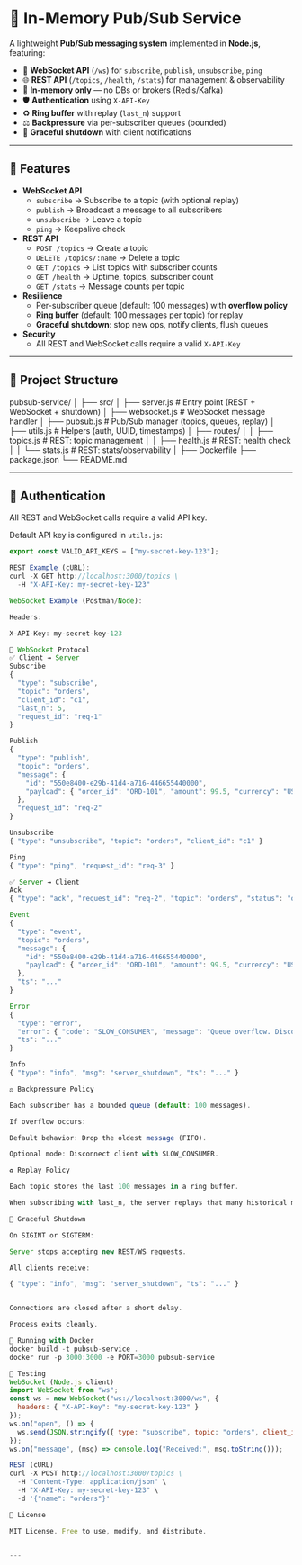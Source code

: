 # 📡 In-Memory Pub/Sub Service

A lightweight **Pub/Sub messaging system** implemented in **Node.js**, featuring:

- 🔌 **WebSocket API** (`/ws`) for `subscribe`, `publish`, `unsubscribe`, `ping`  
- 🌐 **REST API** (`/topics`, `/health`, `/stats`) for management & observability  
- 🧠 **In-memory only** — no DBs or brokers (Redis/Kafka)  
- 🛡️ **Authentication** using `X-API-Key`  
- ♻️ **Ring buffer** with replay (`last_n`) support  
- ⚖️ **Backpressure** via per-subscriber queues (bounded)  
- 📴 **Graceful shutdown** with client notifications  

---

## 🚀 Features

- **WebSocket API**
  - `subscribe` → Subscribe to a topic (with optional replay)
  - `publish` → Broadcast a message to all subscribers
  - `unsubscribe` → Leave a topic
  - `ping` → Keepalive check
- **REST API**
  - `POST /topics` → Create a topic
  - `DELETE /topics/:name` → Delete a topic
  - `GET /topics` → List topics with subscriber counts
  - `GET /health` → Uptime, topics, subscriber count
  - `GET /stats` → Message counts per topic
- **Resilience**
  - Per-subscriber queue (default: 100 messages) with **overflow policy**
  - **Ring buffer** (default: 100 messages per topic) for replay
  - **Graceful shutdown**: stop new ops, notify clients, flush queues
- **Security**
  - All REST and WebSocket calls require a valid `X-API-Key`

---

## 📂 Project Structure

pubsub-service/
│
├── src/
│ ├── server.js # Entry point (REST + WebSocket + shutdown)
│ ├── websocket.js # WebSocket message handler
│ ├── pubsub.js # Pub/Sub manager (topics, queues, replay)
│ ├── utils.js # Helpers (auth, UUID, timestamps)
│ ├── routes/
│ │ ├── topics.js # REST: topic management
│ │ ├── health.js # REST: health check
│ │ └── stats.js # REST: stats/observability
│
├── Dockerfile
├── package.json
└── README.md


---

## 🔑 Authentication

All REST and WebSocket calls require a valid API key.  

Default API key is configured in `utils.js`:

```js
export const VALID_API_KEYS = ["my-secret-key-123"];

REST Example (cURL):
curl -X GET http://localhost:3000/topics \
  -H "X-API-Key: my-secret-key-123"

WebSocket Example (Postman/Node):

Headers:

X-API-Key: my-secret-key-123

🧩 WebSocket Protocol
✅ Client → Server
Subscribe
{
  "type": "subscribe",
  "topic": "orders",
  "client_id": "c1",
  "last_n": 5,
  "request_id": "req-1"
}

Publish
{
  "type": "publish",
  "topic": "orders",
  "message": {
    "id": "550e8400-e29b-41d4-a716-446655440000",
    "payload": { "order_id": "ORD-101", "amount": 99.5, "currency": "USD" }
  },
  "request_id": "req-2"
}

Unsubscribe
{ "type": "unsubscribe", "topic": "orders", "client_id": "c1" }

Ping
{ "type": "ping", "request_id": "req-3" }

✅ Server → Client
Ack
{ "type": "ack", "request_id": "req-2", "topic": "orders", "status": "ok", "ts": "..." }

Event
{
  "type": "event",
  "topic": "orders",
  "message": {
    "id": "550e8400-e29b-41d4-a716-446655440000",
    "payload": { "order_id": "ORD-101", "amount": 99.5, "currency": "USD" }
  },
  "ts": "..."
}

Error
{
  "type": "error",
  "error": { "code": "SLOW_CONSUMER", "message": "Queue overflow. Disconnecting." },
  "ts": "..."
}

Info
{ "type": "info", "msg": "server_shutdown", "ts": "..." }

⚖️ Backpressure Policy

Each subscriber has a bounded queue (default: 100 messages).

If overflow occurs:

Default behavior: Drop the oldest message (FIFO).

Optional mode: Disconnect client with SLOW_CONSUMER.

♻️ Replay Policy

Each topic stores the last 100 messages in a ring buffer.

When subscribing with last_n, the server replays that many historical messages.

📴 Graceful Shutdown

On SIGINT or SIGTERM:

Server stops accepting new REST/WS requests.

All clients receive:

{ "type": "info", "msg": "server_shutdown", "ts": "..." }


Connections are closed after a short delay.

Process exits cleanly.

🐳 Running with Docker
docker build -t pubsub-service .
docker run -p 3000:3000 -e PORT=3000 pubsub-service

🧪 Testing
WebSocket (Node.js client)
import WebSocket from "ws";
const ws = new WebSocket("ws://localhost:3000/ws", {
  headers: { "X-API-Key": "my-secret-key-123" }
});
ws.on("open", () => {
  ws.send(JSON.stringify({ type: "subscribe", topic: "orders", client_id: "c1" }));
});
ws.on("message", (msg) => console.log("Received:", msg.toString()));

REST (cURL)
curl -X POST http://localhost:3000/topics \
  -H "Content-Type: application/json" \
  -H "X-API-Key: my-secret-key-123" \
  -d '{"name": "orders"}'

📜 License

MIT License. Free to use, modify, and distribute.


---



